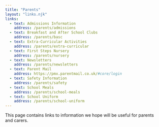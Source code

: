 ```yaml
---
title: "Parents"
layout: "links.njk"
links:
  - text: Admissions Information
    address: /parents/admissions
  - text: Breakfast and After School Clubs
    address: /parents/basc
  - text: Extra-Curricular Activities
    address: /parents/extra-curricular
  - text: First Steps Nursery
    address: /parents/nursery
  - text: Newsletters
    address: /parents/newsletters
  - text: Parent Mail
    address: https://pmx.parentmail.co.uk/#core/login
  - text: Safety Information
    address: /parents/safety
  - text: School Meals
    address: /parents/school-meals
  - text: School Uniform
    address: /parents/school-uniform
---
```


This page contains links to information we hope will be useful for parents and carers.
